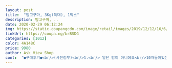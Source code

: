 ```yaml
---
layout: post 
title:  "밤고구마, 3Kg(특대), 1박스" 
description: 밤고구마, ..
date: 2020-02-29 06:12:24 
img: https://static.coupangcdn.com/image/retail/images/2019/12/12/16/6/b1610051-64c0-4618-9125-f519653bee76.jpg 
linkUrl: https://coupa.ng/brBSDG 
categories: [1012] 
color: 4A148C 
price: 9980 
author: Ask View Shop 
cont:  "●구매후기●<br/>(사진첨부)<br/>1.<br/> 일단 밤이 아니에요<br/>10개들어있는데 다들 상한거하나없이 잘도착했습니다.<br/><br/>180도에 40분 돌리니 완전 말랑말랑 ^^<br/>2.<br/> 일단 고구마가 커요<br/>3.<br/> 일단 심이 많아요<br/>.<br/> ★고구마 심이 군데군데있어요.<br/><br/>.<br/> ★밤고구마처럼 식감이 좋은데 꿀고구마처럼 달고 촉촉하네요.<br/><br/>.<br/> ★크기가 엄청커요.<br/> 총 10개들어있는데<br/>.<br/> ★평소 물기많은 호박고구마보다는 퍽퍽한 밤고구마를 선호하는 입맛이예요.<br/><br/>고구마 정말 맛있네요^^<br/>고구마 좋아해서 보통 먹기좋은 크기 고구마는 앉은자리에서 한 대여섯개 먹는데 쫄쫄 굶고 점심으로 먹은 고구마 두개가 이리 배부를줄이야~~ㅋ<br/>고구마가 굵어서 두개 먹는데 배 터지는줄요<br/>고구마는 깨끗한 편<br/>그나마 짧고굵은것은 300ml 종이컵 사이즈예요.<br/><br/>근데 그냥 밤 주문 해봤어요<br/>근데 맛은 완전 대성공입니다~~괜히 꿀고구마가아니네요 ㅎ<br/>근데 저희집 에어프라이어기가 조금작아서요 고구마는 엄청크고 결국 반잘라서 구웠다는 ㅠ<br/>꿀고구마 질리게 먹어서 밤도 맛있는건 엄청 맛있잖아요<br/>두번째 고구마는 그나마 좀 나았어요<br/>먹을때 심이 느껴지지는않네요.<br/><br/>물론 저는 꿀이나 호박고구마를 좋아합니다<br/>상태가 이정도면 굿이네요.<br/><br/>색깔보세요 완죤 노릇노릇하니 잘꾸버졌지요?^^<br/>실패한적이 종종 있어요.<br/><br/>아니 저도 이게 왜 그랬는지 먹기전부터 심이 있을거라는 생각이 들었어요<br/>아니나 다를까 고구마순이 들어있는 줄?<br/>아이도 잘먹네요 간식으로 딱입니다~!!<br/>에어프라이어200도 30분 돌리니 살짝 덜익은듯한 밤고구마 식감이구요.<br/> 40분정도 돌리니 꿀고구마처럼 촉촉해졌어요.<br/><br/>원래 고구마는 바로먹는것보다 며칠 숙성시켜야 당도가 높아지는거 아시죠?<br/>이마트나 동네마트, 인터넷판매업체에서 고구마 주문해서<br/>일단 온날 바로 개봉해서 살짝 말려주고 한이틀 숙성했어요<br/>일단 크다는 상품평봣는데 별기대없이있다가 도착한거보고 한번놀라고 ㅎㅎ<br/>입에서 필터링 엄청 했네요<br/>재구매의사있어요.<br/><br/>저녁후식으로 에어프라이어에 200도로 40분돌려주공 꿀고구마로변신♡♡<br/>저는 일단 별점이 4.<br/>5이상이면 신뢰하고 구매하는 편입니다<br/>전체적으로 많이 굵어요.<br/><br/>절대 후회하지않으실꺼에요~~다음에 또살께요♡<br/>제일긴 고구마는 밥숟가락 정도길이구요.<br/><br/>총평: 심이 짜잉나서 그렇지 맛은 또 그럭저럭 괜찮아여<br/>커서 두개만 에프에 돌려봅니다<br/>커서 키로수 대비하면 당연 갯수는 적게 들어있겠죠<br/>쿠팡 로켓배송으로 고구마 주문하면 거의 성공이네요.<br/><br/>평소 간식으로 군고구마를 자주 해먹는 집이예요.<br/><br/>한개만 먹어도 포만감이 크게느껴져요.<br/><br/>후기를 자세히 보진 않았지만 밤고구마고  평점이 좋으니 맛있겠거니 하고 그냥 구매했는데<br/>흙도 없이 탈탈털어보내주시공 크기도크고 아침7시전에 도착^^<br/>" 
---
```

